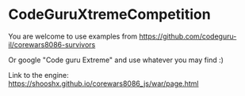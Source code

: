 # CodeGuruXtremeCompetition

You are welcome to use examples from
https://github.com/codeguru-il/corewars8086-survivors

Or google "Code guru Extreme" and use whatever you may find :)

Link to the engine: 
https://shooshx.github.io/corewars8086_js/war/page.html
